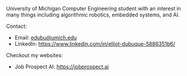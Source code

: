 University of Michigan Computer Engineering student with an interest in many things including algorithmic robotics, embedded systems, and AI.

Contact:
- Email: edubu@umich.edu
- LinkedIn: https://www.linkedin.com/in/elliot-dubuque-5886351b6/

Checkout my websites:
- Job Prospect AI: https://jobprospect.ai

<!---
edubu/edubu is a ✨ special ✨ repository because its `README.md` (this file) appears on your GitHub profile.
You can click the Preview link to take a look at your changes.
--->
